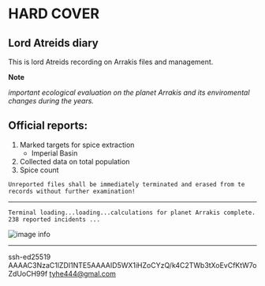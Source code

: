 # HARD COVER
## Lord Atreids diary

This is lord Atreids recording on Arrakis files and management.

**Note**

*important ecological evaluation on the planet Arrakis and its enviromental changes during the years.*


## Official reports:

1. Marked targets for spice extraction
    - Imperial Basin
2. Collected data on total population
3. Spice count

  

``Unreported files shall be immediately terminated and erased from te records without further examination! ``

---


```
Terminal loading...loading...calculations for planet Arrakis complete. 238 reported incidents ... 

```


![image info](./Images/Arrakis%20Latitude.png)

---

ssh-ed25519 AAAAC3NzaC1lZDI1NTE5AAAAID5WX1iHZoCYzQ/k4C2TWb3tXoEvCfKtW7oZdUoCH99f tyhe444@gmal.com
